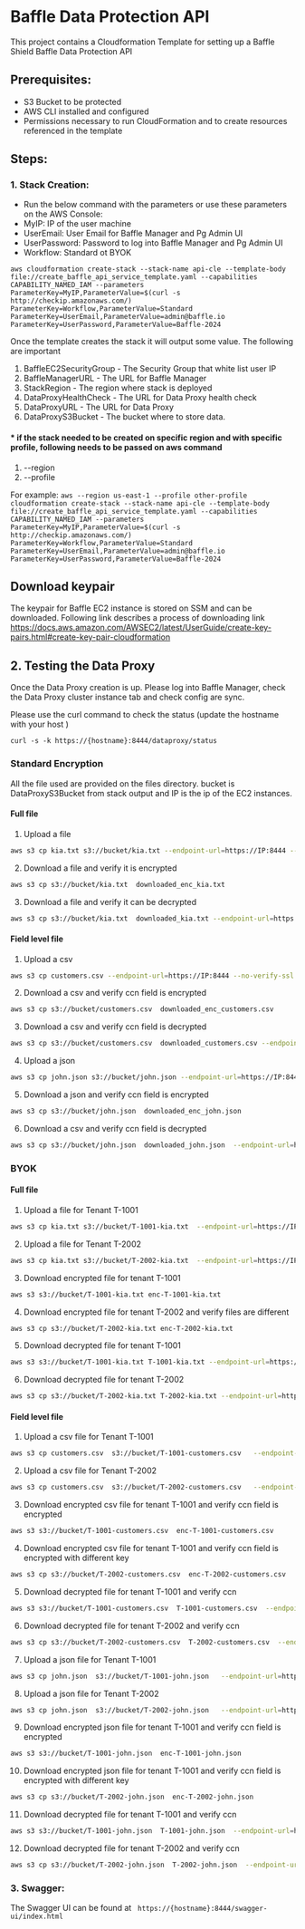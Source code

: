 # Baffle Data Protection API

This project contains a Cloudformation Template for setting up a Baffle Shield  Baffle Data Protection API

## Prerequisites:
* S3 Bucket to be protected
* AWS CLI installed and configured
* Permissions necessary to run CloudFormation and to create resources referenced in the template

## Steps:

### 1. Stack Creation:

* Run the below command with the parameters or use these parameters on the AWS Console:
* MyIP: IP of the user machine
* UserEmail: User Email for Baffle Manager and Pg Admin UI
* UserPassword: Password to log into Baffle Manager and Pg Admin UI
* Workflow: Standard ot BYOK

`aws cloudformation create-stack --stack-name api-cle --template-body file://create_baffle_api_service_template.yaml --capabilities CAPABILITY_NAMED_IAM --parameters ParameterKey=MyIP,ParameterValue=$(curl -s http://checkip.amazonaws.com/) ParameterKey=Workflow,ParameterValue=Standard ParameterKey=UserEmail,ParameterValue=admin@baffle.io ParameterKey=UserPassword,ParameterValue=Baffle-2024`

Once the template creates the stack it will output some value. The following are important
1. BaffleEC2SecurityGroup -  The Security Group that white list user IP
2. BaffleManagerURL - The URL for Baffle Manager
3. StackRegion	- The region where stack is deployed
4. DataProxyHealthCheck - The URL for Data Proxy health check
5. DataProxyURL - The URL for Data Proxy
6. DataProxyS3Bucket - The bucket where to store data. 


#### * if the stack needed to be created on specific region and with specific profile, following needs to be passed on aws command
1. --region
2. --profile

For example:
`aws --region us-east-1 --profile other-profile cloudformation create-stack --stack-name api-cle --template-body file://create_baffle_api_service_template.yaml --capabilities CAPABILITY_NAMED_IAM --parameters ParameterKey=MyIP,ParameterValue=$(curl -s http://checkip.amazonaws.com/) ParameterKey=Workflow,ParameterValue=Standard ParameterKey=UserEmail,ParameterValue=admin@baffle.io ParameterKey=UserPassword,ParameterValue=Baffle-2024`


## Download keypair 
The keypair for Baffle EC2 instance is stored on SSM and can be downloaded. Following link describes a process of downloading link 
https://docs.aws.amazon.com/AWSEC2/latest/UserGuide/create-key-pairs.html#create-key-pair-cloudformation


## 2. Testing the Data Proxy

Once the Data Proxy creation is up. Please log into Baffle Manager, check the Data Proxy cluster instance tab and check config are sync.

Please use the curl command to check the status (update the hostname with your host )

`curl -s -k https://{hostname}:8444/dataproxy/status`

### Standard Encryption

 All the file used are provided on the files directory. bucket is DataProxyS3Bucket from stack output and IP is the ip of the EC2 instances.

#### Full file

1. Upload a file
```bash
aws s3 cp kia.txt s3://bucket/kia.txt --endpoint-url=https://IP:8444 --no-verify-ssl
```
2. Download a file and verify it is encrypted 
```bash
aws s3 cp s3://bucket/kia.txt  downloaded_enc_kia.txt 
```
3. Download a file and verify it can be  decrypted
```bash
aws s3 cp s3://bucket/kia.txt  downloaded_kia.txt --endpoint-url=https://IP:8444 --no-verify-ssl
```
#### Field level file

1. Upload a csv
```bash
aws s3 cp customers.csv --endpoint-url=https://IP:8444 --no-verify-ssl
```

2. Download a csv and verify ccn field is encrypted
```bash
aws s3 cp s3://bucket/customers.csv  downloaded_enc_customers.csv
```
3. Download a csv and verify ccn field is decrypted
```bash
aws s3 cp s3://bucket/customers.csv  downloaded_customers.csv --endpoint-url=https://IP:8444 --no-verify-ssl
```

4. Upload a json
```bash
aws s3 cp john.json s3://bucket/john.json --endpoint-url=https://IP:8444 --no-verify-ssl
```

5. Download a json and verify ccn field is encrypted
```bash
aws s3 cp s3://bucket/john.json  downloaded_enc_john.json 
```

6. Download a csv and verify ccn field is decrypted
```bash
aws s3 cp s3://bucket/john.json  downloaded_john.json  --endpoint-url=https://IP:8444 --no-verify-ssl
```

### BYOK

#### Full file

1. Upload a file for Tenant T-1001
```bash
aws s3 cp kia.txt s3://bucket/T-1001-kia.txt  --endpoint-url=https://IP:8444 --no-verify-ssl
```

2. Upload a file for Tenant T-2002
```bash
aws s3 cp kia.txt s3://bucket/T-2002-kia.txt  --endpoint-url=https://IP:8444 --no-verify-ssl
```

3. Download  encrypted file for tenant T-1001
```bash
aws s3 s3://bucket/T-1001-kia.txt enc-T-1001-kia.txt
```

4. Download  encrypted file for tenant T-2002 and verify files are different 
```bash
aws s3 cp s3://bucket/T-2002-kia.txt enc-T-2002-kia.txt
```

5. Download  decrypted file for tenant T-1001
```bash
aws s3 s3://bucket/T-1001-kia.txt T-1001-kia.txt --endpoint-url=https://IP:8444 --no-verify-ssl
```

6. Download decrypted file for tenant T-2002
```bash
aws s3 cp s3://bucket/T-2002-kia.txt T-2002-kia.txt --endpoint-url=https://IP:8444 --no-verify-ssl
```

#### Field level file

1. Upload a csv file for Tenant T-1001
```bash
aws s3 cp customers.csv  s3://bucket/T-1001-customers.csv   --endpoint-url=https://IP:8444 --no-verify-ssl
```

2. Upload a csv file for Tenant T-2002
```bash
aws s3 cp customers.csv  s3://bucket/T-2002-customers.csv   --endpoint-url=https://IP:8444 --no-verify-ssl
```

3. Download encrypted  csv file for tenant T-1001 and verify ccn field is encrypted
```bash
aws s3 s3://bucket/T-1001-customers.csv  enc-T-1001-customers.csv 
```

4. Download encrypted  csv file for tenant T-1001 and verify ccn field is encrypted with different key
```bash
aws s3 cp s3://bucket/T-2002-customers.csv  enc-T-2002-customers.csv 
```

5. Download decrypted file for tenant T-1001 and verify ccn 
```bash
aws s3 s3://bucket/T-1001-customers.csv  T-1001-customers.csv  --endpoint-url=https://IP:8444 --no-verify-ssl
```

6. Download decrypted file for tenant T-2002 and verify ccn
```bash
aws s3 cp s3://bucket/T-2002-customers.csv  T-2002-customers.csv  --endpoint-url=https://IP:8444 --no-verify-ssl
```

7. Upload a json file for Tenant T-1001
```bash
aws s3 cp john.json  s3://bucket/T-1001-john.json   --endpoint-url=https://IP:8444 --no-verify-ssl
```

8. Upload a json file for Tenant T-2002
```bash
aws s3 cp john.json  s3://bucket/T-2002-john.json   --endpoint-url=https://IP:8444 --no-verify-ssl
```

9. Download encrypted  json file for tenant T-1001 and verify ccn field is encrypted
```bash
aws s3 s3://bucket/T-1001-john.json  enc-T-1001-john.json 
```

10. Download encrypted  json file for tenant T-1001 and verify ccn field is encrypted with different key
```bash
aws s3 cp s3://bucket/T-2002-john.json  enc-T-2002-john.json 
```

11. Download decrypted file for tenant T-1001 and verify ccn
```bash
aws s3 s3://bucket/T-1001-john.json  T-1001-john.json  --endpoint-url=https://IP:8444 --no-verify-ssl
```

12. Download decrypted file for tenant T-2002 and verify ccn
```bash
aws s3 cp s3://bucket/T-2002-john.json  T-2002-john.json  --endpoint-url=https://IP:8444 --no-verify-ssl
```

### 3. Swagger:

The Swagger UI can be found at 
``
https://{hostname}:8444/swagger-ui/index.html``
